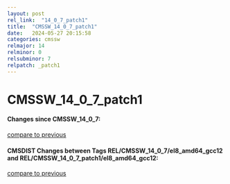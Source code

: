 ```yaml
---
layout: post
rel_link:  "14_0_7_patch1"
title:  "CMSSW_14_0_7_patch1"
date:   2024-05-27 20:15:58
categories: cmssw
relmajor: 14
relminor: 0
relsubminor: 7
relpatch: _patch1
---
```


# CMSSW_14_0_7_patch1
#### Changes since CMSSW_14_0_7:
[compare to previous](https://github.com/cms-sw/cmssw/compare/CMSSW_14_0_7...CMSSW_14_0_7_patch1)



#### CMSDIST Changes between Tags REL/CMSSW_14_0_7/el8_amd64_gcc12 and REL/CMSSW_14_0_7_patch1/el8_amd64_gcc12:
[compare to previous](https://github.com/cms-sw/cmsdist/compare/REL/CMSSW_14_0_7/el8_amd64_gcc12...REL/CMSSW_14_0_7_patch1/el8_amd64_gcc12)


